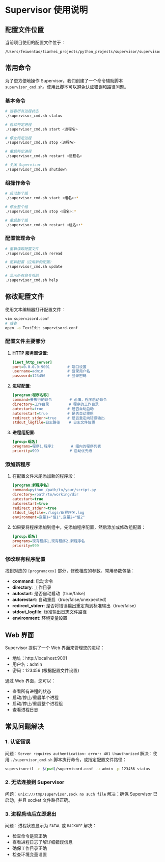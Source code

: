 # Supervisor 使用说明

## 配置文件位置

当前项目使用的配置文件位于：
```
/Users/feiwentao/tianhei_projects/python_projests/supervisor/supervisord.conf
```

## 常用命令

为了更方便地操作 Supervisor，我们创建了一个命令辅助脚本 `supervisor_cmd.sh`。使用此脚本可以避免认证错误和路径问题。

### 基本命令

```bash
# 查看所有进程状态
./supervisor_cmd.sh status

# 启动特定进程
./supervisor_cmd.sh start <进程名>

# 停止特定进程
./supervisor_cmd.sh stop <进程名>

# 重启特定进程
./supervisor_cmd.sh restart <进程名>

# 关闭 Supervisor
./supervisor_cmd.sh shutdown
```

### 组操作命令

```bash
# 启动整个组
./supervisor_cmd.sh start <组名>:*

# 停止整个组
./supervisor_cmd.sh stop <组名>:*

# 重启整个组
./supervisor_cmd.sh restart <组名>:*
```

### 配置管理命令

```bash
# 重新读取配置文件
./supervisor_cmd.sh reread

# 更新配置（应用新的配置）
./supervisor_cmd.sh update

# 显示所有命令帮助
./supervisor_cmd.sh help
```

## 修改配置文件

使用文本编辑器打开配置文件：

```bash
vim supervisord.conf
# 或者
open -a TextEdit supervisord.conf
```

### 配置文件主要部分

1. **HTTP 服务器设置**:
   ```ini
   [inet_http_server]         
   port=0.0.0.0:9001        # 端口设置
   username=admin           # 登录用户名
   password=123456          # 登录密码
   ```

2. **进程配置**:
   ```ini
   [program:程序名称]
   command=要执行的命令        # 必填，程序启动命令
   directory=工作目录         # 程序的工作目录
   autostart=true           # 是否自动启动
   autorestart=true         # 是否自动重启
   redirect_stderr=true     # 是否重定向错误输出
   stdout_logfile=日志路径    # 日志文件位置
   ```

3. **进程组配置**:
   ```ini
   [group:组名]
   programs=程序1,程序2        # 组内的程序列表
   priority=999              # 启动优先级
   ```

### 添加新程序

1. 在配置文件末尾添加新的程序段：
   ```ini
   [program:新程序名]
   command=python /path/to/your/script.py
   directory=/path/to/working/dir
   autostart=true
   autorestart=true
   redirect_stderr=true
   stdout_logfile=./logs/新程序名.log
   environment=变量1="值1",变量2="值2"
   ```

2. 如果要将程序添加到组中，先添加程序配置，然后添加或修改组配置：
   ```ini
   [group:组名]
   programs=现有程序1,现有程序2,新程序名
   priority=999
   ```

### 修改现有程序配置

找到对应的 `[program:xxx]` 部分，修改相应的参数。常用参数包括：

- **command**: 启动命令
- **directory**: 工作目录
- **autostart**: 是否自动启动（true/false）
- **autorestart**: 自动重启（true/false/unexpected）
- **redirect_stderr**: 是否将错误输出重定向到标准输出（true/false）
- **stdout_logfile**: 标准输出日志文件路径
- **environment**: 环境变量设置

## Web 界面

Supervisor 提供了一个 Web 界面来管理您的进程：

- 地址：http://localhost:9001
- 用户名：admin
- 密码：123456 (根据配置文件设置)

通过 Web 界面，您可以：
- 查看所有进程的状态
- 启动/停止/重启单个进程
- 启动/停止/重启整个进程组
- 查看进程日志

## 常见问题解决

### 1. 认证错误
问题：`Server requires authentication: error: 401 Unauthorized`
解决：使用 `./supervisor_cmd.sh` 脚本执行命令，或指定配置文件路径：
```bash
supervisorctl -c $(pwd)/supervisord.conf -u admin -p 123456 status
```

### 2. 无法连接到 Supervisor
问题：`unix:///tmp/supervisor.sock no such file`
解决：确保 Supervisor 已启动，并且 socket 文件路径正确。

### 3. 进程启动后立即退出
问题：进程状态显示为 `FATAL` 或 `BACKOFF`
解决：
- 检查命令是否正确
- 查看进程日志了解详细错误信息
- 确保工作目录正确
- 检查环境变量设置 